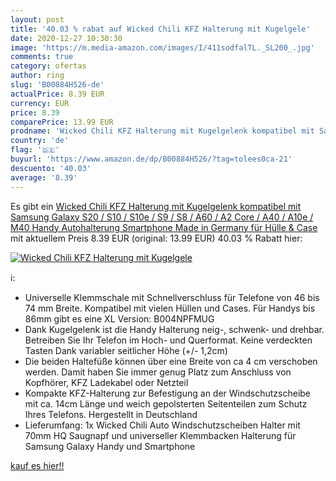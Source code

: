 ```yaml
---
layout: post
title: '40.03 % rabat auf Wicked Chili KFZ Halterung mit Kugelgele'
date: 2020-12-27 10:30:30
image: 'https://m.media-amazon.com/images/I/411sodfalTL._SL200_.jpg'
comments: true
category: ofertas
author: ring
slug: 'B00884H526-de'
actualPrice: 8.39 EUR
currency: EUR
price: 8.39
comparePrice: 13.99 EUR
prodname: 'Wicked Chili KFZ Halterung mit Kugelgelenk kompatibel mit Samsung Galaxy S20 / S10 / S10e / S9 / S8 / A60 / A2 Core / A40 / A10e / M40 Handy Autohalterung Smartphone  Made in Germany  für Hülle & Case '
country: 'de'
flag: '🇩🇪'
buyurl: 'https://www.amazon.de/dp/B00884H526/?tag=tolees0ca-21'
descuento: '40.03'
average: '8.39'
---
```


Es gibt ein [Wicked Chili KFZ Halterung mit Kugelgelenk kompatibel mit Samsung Galaxy S20 / S10 / S10e / S9 / S8 / A60 / A2 Core / A40 / A10e / M40 Handy Autohalterung Smartphone  Made in Germany  für Hülle & Case ](https://www.amazon.de/dp/B00884H526/?tag=tolees0ca-21) mit aktuellem Preis 8.39 EUR (original: 13.99 EUR) 40.03 % Rabatt hier:

[![Wicked Chili KFZ Halterung mit Kugelgele](https://m.media-amazon.com/images/I/411sodfalTL._SL200_.jpg)](https://www.amazon.de/dp/B00884H526/?tag=tolees0ca-21)

ℹ️:

- Universelle Klemmschale mit Schnellverschluss für Telefone von 46 bis 74 mm Breite. Kompatibel mit vielen Hüllen und Cases. Für Handys bis 86mm gibt es eine XL Version: B004NPFMUG
- Dank Kugelgelenk ist die Handy Halterung neig-, schwenk- und drehbar. Betreiben Sie Ihr Telefon im Hoch- und Querformat. Keine verdeckten Tasten Dank variabler seitlicher Höhe (+/- 1,2cm)
- Die beiden Haltefüße können über eine Breite von ca 4 cm verschoben werden. Damit haben Sie immer genug Platz zum Anschluss von Kopfhörer, KFZ Ladekabel oder Netzteil
- Kompakte KFZ-Halterung zur Befestigung an der Windschutzscheibe mit ca. 14cm Länge und weich gepolsterten Seitenteilen zum Schutz Ihres Telefons. Hergestellt in Deutschland
- Lieferumfang: 1x Wicked Chili Auto Windschutzscheiben Halter mit 70mm HQ Saugnapf und universeller Klemmbacken Halterung für Samsung Galaxy Handy und Smartphone

[kauf es hier!!](https://www.amazon.de/dp/B00884H526/?tag=tolees0ca-21)
